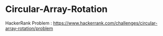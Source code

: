# Circular-Array-Rotation
HackerRank Problem : https://www.hackerrank.com/challenges/circular-array-rotation/problem
